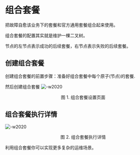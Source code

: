 # 组合套餐

把故障自愈该业务下的套餐和官方通用套餐组合起来使用。

组合套餐的配置其实就是维护一棵二叉树。

节点的左节点表示成功的后续套餐，右节点表示失败的后续套餐。

## 创建组合套餐

创建组合套餐的前置步骤：准备好组合套餐中每个原子(节点)的套餐.

然后创建组合套餐
![-w2020](../assets/14955228844734.jpg)
<center>图 1. 组合套餐设置页面</center>

## 组合套餐执行详情

![-w2020](../assets/14955229063739.jpg)
<center>图 2. 组合套餐执行详情</center>

利用组合套餐你可以实现更多复杂的运维场景。
